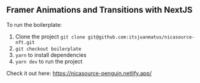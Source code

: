 ## Framer Animations and Transitions with NextJS

To run the boilerplate:

 1. Clone the project `git clone git@github.com:itsjuanmatus/nicasource-nft.git`
 2. `git checkout boilerplate`
 3. `yarn` to install dependencies
 4. `yarn dev` to run the project

Check it out here: https://nicasource-penguin.netlify.app/
